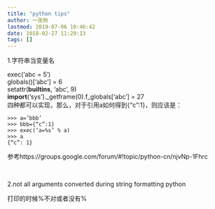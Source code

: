 ```yaml
---
title: "python tips"
author: 一张狗
lastmod: 2019-07-06 10:46:42
date: 2018-02-27 11:29:13
tags: []
---
```



1.字符串当变量名

exec(‘abc = 5’)  
 globals()[‘abc’] = 6  
 setattr(__builtins__, ‘abc’, 9)  
 __import__(‘sys’)._getframe(0)<wbr></wbr>.f_globals[‘abc’] = 27  
 四种都可以实现，那么，对于引用a如何得到{“c”:1}，<wbr></wbr>则应该是：  
 ```
 >>> a=’bbb’  
 >>> bbb={“c”:1}  
 >>> exec(‘a=%s’ % a)  
 >>> a  
 {“c”: 1}
```
参考https://groups.google.com/forum/#!topic/python-cn/njvNp-1Fhrc

 

2.not all arguments converted during string formatting python

打印的时候%不对或者没有%


